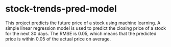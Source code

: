 # stock-trends-pred-model
This project predicts the future price of a stock using machine learning. A simple linear regression model is used to predict the closing price of a stock for the next 30 days. The RMSE is 0.05, which means that the predicted price is within 0.05 of the actual price on average.
